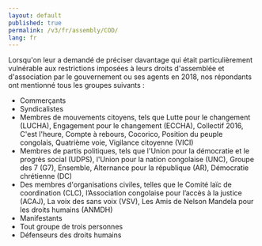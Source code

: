```yaml
---
layout: default
published: true
permalink: /v3/fr/assembly/COD/
lang: fr
---
```


Lorsqu'on leur a demandé de préciser davantage qui était particulièrement vulnérable aux restrictions imposées à leurs droits d'assemblée et d'association par le gouvernement ou ses agents en 2018, nos répondants ont mentionné tous les groupes suivants :
-	Commerçants
-	Syndicalistes
-	Membres de mouvements citoyens, tels que Lutte pour le changement (LUCHA), Engagement pour le changement (ECCHA), Collectif 2016, C'est l'heure, Compte à rebours, Cocorico, Position du peuple congolais, Quatrième voie, Vigilance citoyenne (VICI)
-	Membres de partis politiques, tels que l'Union pour la démocratie et le progrès social (UDPS), l'Union pour la nation congolaise (UNC), Groupe des 7 (G7), Ensemble, Alternance pour la république (AR), Démocratie chrétienne (DC)
-	Des membres d'organisations civiles, telles que le Comité laïc de coordination (CLC), l’Association congolaise pour l’accès à la justice (ACAJ), La voix des sans voix (VSV), Les Amis de Nelson Mandela pour les droits humains (ANMDH)
-	Manifestants
-	Tout groupe de trois personnes
-	Défenseurs des droits humains
